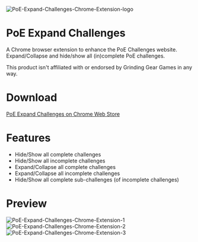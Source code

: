 ![PoE-Expand-Challenges-Chrome-Extension-logo](https://i.imgur.com/yQ6B0PV.png)

# PoE Expand Challenges
A Chrome browser extension to enhance the PoE Challenges website. Expand/Collapse and hide/show all (in)complete PoE challenges.

This product isn't affiliated with or endorsed by Grinding Gear Games in any way.

# Download
[PoE Expand Challenges on Chrome Web Store](https://chrome.google.com/webstore/detail/poe-expand-challenges/hlmhndfflbjhblhobpfncenoedjeheec)

# Features
- Hide/Show all complete challenges
- Hide/Show all incomplete challenges
- Expand/Collapse all complete challenges
- Expand/Collapse all incomplete challenges
- Hide/Show all complete sub-challenges (of incomplete challenges)

# Preview
![PoE-Expand-Challenges-Chrome-Extension-1](https://i.imgur.com/aURslWp.jpg)
![PoE-Expand-Challenges-Chrome-Extension-2](https://i.imgur.com/O7sxajB.jpg)
![PoE-Expand-Challenges-Chrome-Extension-3](https://i.imgur.com/1aEtuEp.jpg)
